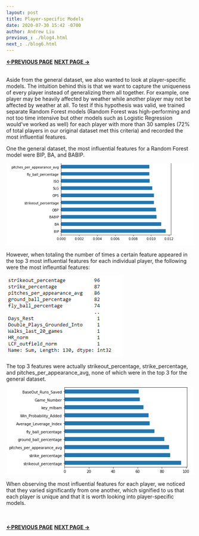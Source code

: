 ```yaml
---
layout: post
title: Player-specific Models
date: 2020-07-30 15:42 -0700
author: Andrew Liu
previous_: ./blog4.html
next_: ./blog6.html 
---
```

**[<-PREVIOUS PAGE]({{page.previous_}} "previous")** **[NEXT PAGE ->]({{page.next_}} "next")** <br><br>

Aside from the general dataset, we also wanted to look at player-specific models. The intuition behind this is that we want to capture the uniqueness of every player instead of generalizing them all together. For example, one player may be heavily affected by weather while another player may not be affected by weather at all. To test if this hypothesis was valid, we trained separate Random Forest models (Random Forest was high-performing and not too time intensive but other models such as Logistic Regression would've worked as well) for each player with more than 30 samples (72% of total players in our original dataset met this criteria) and recorded the most influential features.

One the general dataset, the most influential features for a Random Forest model were BIP, BA, and BABIP.


![p3](./images/p3.PNG "p3")


However, when totaling the number of times a certain feature appeared in the top 3 most influential features for each individual player, the following were the most infleuntial features:


![p1](./images/p1.PNG "p1")


The top 3 features were actually strikeout_percentage, strike_percentage, and pitches_per_appearance_avg, none of which were in the top 3 for the general dataset.


![p2](./images/p2.PNG "p2")


When observing the most influential features for each player, we noticed that they varied significantly from one another, which signified to us that each player is unique and that it is worth looking into player-specific models.

<br><br>
**[<-PREVIOUS PAGE]({{page.previous_}} "previous")** **[NEXT PAGE ->]({{page.next_}} "next")** 
